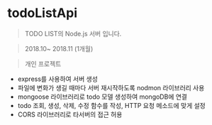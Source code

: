 # todoListApi

> TODO LIST의 Node.js 서버 입니다.

> 2018.10~ 2018.11 (1개월)

> 개인 프로젝트

* express를 사용하여 서버 생성
* 파일에 변화가 생길 때마다 서버 재시작하도록 nodmon 라이브러리 사용
* mongoose 라이브러리로 todo 모델 생성하여 mongoDB에 연결
* todo 조회, 생성, 삭제, 수정 함수를 작성, HTTP 요청 메소드에 맞게 설정
* CORS 라이브러리로 타서버의 접근 허용
